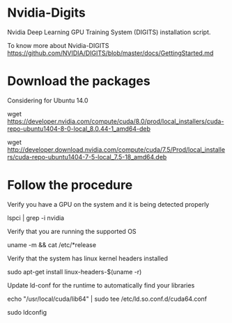 # Nvidia-Digits
Nvidia Deep Learning GPU Training System (DIGITS) installation script. 

To know more about Nvidia-DIGITS
https://github.com/NVIDIA/DIGITS/blob/master/docs/GettingStarted.md

# Download the packages 
Considering for Ubuntu 14.0 

wget https://developer.nvidia.com/compute/cuda/8.0/prod/local_installers/cuda-repo-ubuntu1404-8-0-local_8.0.44-1_amd64-deb

wget http://developer.download.nvidia.com/compute/cuda/7.5/Prod/local_installers/cuda-repo-ubuntu1404-7-5-local_7.5-18_amd64.deb

# Follow the procedure 

Verify you have a GPU on the system and it is being detected properly

lspci | grep -i nvidia

Verify that you are running the supported OS

uname -m && cat /etc/*release

Verify that the system has linux kernel headers installed

sudo apt-get install linux-headers-$(uname -r)

Update ld-conf for the runtime to automatically find your libraries

echo "/usr/local/cuda/lib64" | sudo tee /etc/ld.so.conf.d/cuda64.conf

sudo ldconfig
